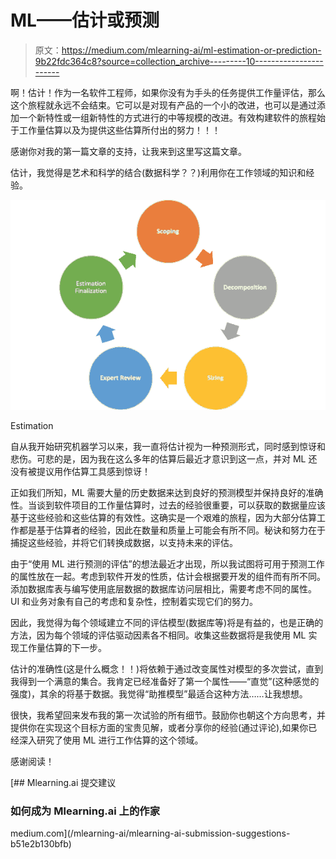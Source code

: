 # ML——估计或预测

> 原文：<https://medium.com/mlearning-ai/ml-estimation-or-prediction-9b22fdc364c8?source=collection_archive---------10----------------------->

啊！估计！作为一名软件工程师，如果你没有为手头的任务提供工作量评估，那么这个旅程就永远不会结束。它可以是对现有产品的一个小的改进，也可以是通过添加一个新特性或一组新特性的方式进行的中等规模的改进。有效构建软件的旅程始于工作量估算以及为提供这些估算所付出的努力！！！

感谢你对我的第一篇文章的支持，让我来到这里写这篇文章。

估计，我觉得是艺术和科学的结合(数据科学？？)利用你在工作领域的知识和经验。

![](img/4653316cba0d02d7175a1a7cfd3a8a91.png)

Estimation

自从我开始研究机器学习以来，我一直将估计视为一种预测形式，同时感到惊讶和悲伤。可悲的是，因为我在这么多年的估算后最近才意识到这一点，并对 ML 还没有被提议用作估算工具感到惊讶！

正如我们所知，ML 需要大量的历史数据来达到良好的预测模型并保持良好的准确性。当谈到软件项目的工作量估算时，过去的经验很重要，可以获取的数据量应该基于这些经验和这些估算的有效性。这确实是一个艰难的旅程，因为大部分估算工作都是基于估算者的经验，因此在数量和质量上可能会有所不同。秘诀和努力在于捕捉这些经验，并将它们转换成数据，以支持未来的评估。

由于“使用 ML 进行预测的评估”的想法最近才出现，所以我试图将可用于预测工作的属性放在一起。考虑到软件开发的性质，估计会根据要开发的组件而有所不同。添加数据库表与编写使用底层数据的数据库访问层相比，需要考虑不同的属性。UI 和业务对象有自己的考虑和复杂性，控制着实现它们的努力。

因此，我觉得为每个领域建立不同的评估模型(数据库等)将是有益的，也是正确的方法，因为每个领域的评估驱动因素各不相同。收集这些数据将是我使用 ML 实现工作量估算的下一步。

估计的准确性(这是什么概念！！)将依赖于通过改变属性对模型的多次尝试，直到我得到一个满意的集合。我肯定已经准备好了第一个属性——“直觉”(这种感觉的强度)，其余的将基于数据。我觉得“助推模型”最适合这种方法……让我想想。

很快，我希望回来发布我的第一次试验的所有细节。鼓励你也朝这个方向思考，并提供你在实现这个目标方面的宝贵见解，或者分享你的经验(通过评论),如果你已经深入研究了使用 ML 进行工作估算的这个领域。

感谢阅读！

[](/mlearning-ai/mlearning-ai-submission-suggestions-b51e2b130bfb) [## Mlearning.ai 提交建议

### 如何成为 Mlearning.ai 上的作家

medium.com](/mlearning-ai/mlearning-ai-submission-suggestions-b51e2b130bfb)